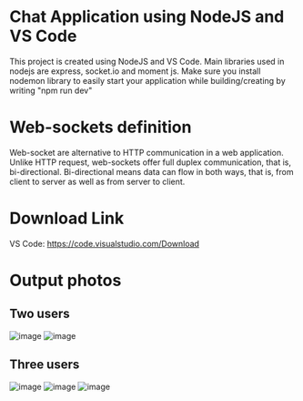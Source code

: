 # Chat Application using NodeJS and VS Code
This project is created using NodeJS and VS Code. Main libraries used in nodejs are express, socket.io and moment js. Make sure you install nodemon library to easily start your application while building/creating by writing "npm run dev"

# Web-sockets definition
Web-socket are alternative to HTTP communication in a web application. Unlike HTTP request, web-sockets offer full duplex communication, that is, bi-directional. 
Bi-directional means data can flow in both ways, that is, from client to server as well as from server to client. 

# Download Link
VS Code: https://code.visualstudio.com/Download

# Output photos 
## Two users
![image](https://github.com/user-attachments/assets/e78e2936-d81b-4a40-8319-43e7a3464aeb)
![image](https://github.com/user-attachments/assets/511d101a-337a-4bdc-a224-ece88813dd0f)

## Three users
![image](https://github.com/user-attachments/assets/53a6bdac-0045-458a-b362-fbc2d66cdc6a)
![image](https://github.com/user-attachments/assets/c8d50a20-4bf4-4588-abf4-adf21edf79fb)
![image](https://github.com/user-attachments/assets/0bda8091-bb03-45ca-9406-1af95de31f7f)




